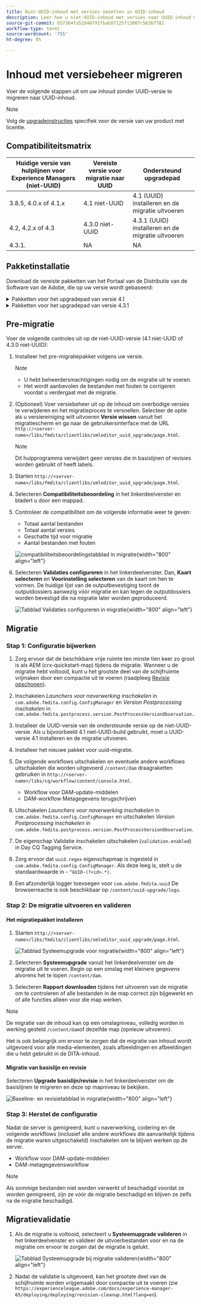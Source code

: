 ```yaml
---
title: Niet-UUID-inhoud met versies omzetten in UUID-inhoud
description: Leer hoe u niet-UUID-inhoud met versies naar UUID-inhoud migreert.
source-git-commit: b57364fa52d48791fbab07125f13007c563b7781
workflow-type: tm+mt
source-wordcount: '755'
ht-degree: 0%

---
```


# Inhoud met versiebeheer migreren

Voer de volgende stappen uit om uw inhoud zonder UUID-versie te migreren naar UUID-inhoud.

>[!NOTE]
>
>Volg de [upgradeinstructies](./upgrade-xml-documentation.md) specifiek voor de versie van uw product met licentie.

## Compatibiliteitsmatrix

| Huidige versie van hulplijnen voor Experience Managers (niet-UUID) | Vereiste versie voor migratie naar UUID | Ondersteund upgradepad |
|---|---|---|
| 3.8.5, 4.0.x of 4.1.x | 4.1 niet-UUID | 4.1 (UUID) installeren en de migratie uitvoeren |
| 4.2, 4.2.x of 4.3 | 4.3.0 niet-UUID | 4.3.1 (UUID) installeren en de migratie uitvoeren |
| 4.3.1. | NA | NA |

## Pakketinstallatie

Download de vereiste pakketten van het Portaal van de Distributie van de Software van de Adobe, die op uw versie wordt gebaseerd:
<details>
<summary>  Pakketten voor het upgradepad van versie 4.1</summary>

1. **Pre-migratie**: [com.adobe.guides.pre-uuid-migration-1.0.9.zip](https://experience.adobe.com/#/downloads/content/software-distribution/en/aem.html?package=%2Fcontent%2Fsoftware-distribution%2Fen%2Fdetails.html%2Fcontent%2Fdam%2Faem%2Fpublic%2Faemdox%2Fother-packages%2Fuuid-migration%2F1-0%2Fcom.adobe.guides.pre-uuid-migration-1.0.9.zip)
1. **Migratie**: [com.adobe.guides.uuid-upgrade-1.0.19.zip](https://experience.adobe.com/#/downloads/content/software-distribution/en/aem.html?package=%2Fcontent%2Fsoftware-distribution%2Fen%2Fdetails.html%2Fcontent%2Fdam%2Faem%2Fpublic%2Faemdox%2Fother-packages%2Fuuid-migration%2F1-0%2Fcom.adobe.guides.uuid-upgrade-1.0.19.zip)
</details>


<details>
<summary> Pakketten voor het upgradepad van versie 4.3.1</summary>

1. **Pre-migratie**: [com.adobe.guides.pre-uuid-migration-1.1.3.zip](https://experience.adobe.com/#/downloads/content/software-distribution/en/aem.html?package=%2Fcontent%2Fsoftware-distribution%2Fen%2Fdetails.html%2Fcontent%2Fdam%2Faem%2Fpublic%2Faemdox%2Fother-packages%2Fuuid-migration%2Fcom.adobe.guides.pre-uuid-migration-1.1.3.zip)
1. **Migratie**: [com.adobe.guides.uuid-upgrade-1.1.15.zip](https://experience.adobe.com/#/downloads/content/software-distribution/en/aem.html?package=%2Fcontent%2Fsoftware-distribution%2Fen%2Fdetails.html%2Fcontent%2Fdam%2Faem%2Fpublic%2Faemdox%2Fother-packages%2Fuuid-migration%2Fcom.adobe.guides.uuid-upgrade-1.1.15.zip)

</details>

## Pre-migratie

Voer de volgende controles uit op de niet-UUID-versie (4.1 niet-UUID of 4.3.0 niet-UUID):

1. Installeer het pre-migratiepakket volgens uw versie.

   >[!NOTE]
   >
   >* U hebt beheerdersmachtigingen nodig om de migratie uit te voeren.
   >* Het wordt aanbevolen de bestanden met fouten te corrigeren voordat u verdergaat met de migratie.

1. (Optioneel) Voer versiebeheer uit op de inhoud om overbodige versies te verwijderen en het migratieproces te versnellen. Selecteer de optie als u versiereiniging wilt uitvoeren
   **Versie wissen** vanuit het migratiescherm en ga naar de gebruikersinterface met de URL `http://<server- name>/libs/fmdita/clientlibs/xmleditor_uuid_upgrade/page.html`.
   >[!NOTE]
   >
   >Dit hulpprogramma verwijdert geen versies die in basislijnen of revisies worden gebruikt of heeft labels.
1. Starten `http://<server- name>/libs/fmdita/clientlibs/xmleditor_uuid_upgrade/page.html`.
1. Selecteren **Compatibiliteitsbeoordeling**  in het linkerdeelvenster en bladert u door een mappad.
1. Controleer de compatibiliteit om de volgende informatie weer te geven:
   * Totaal aantal bestanden
   * Totaal aantal versies
   * Geschatte tijd voor migratie
   * Aantal bestanden met fouten

   ![compatibiliteitsbeoordelingstabblad in migratie](assets/migration-compatibility-assessment.png){width="800" align="left"}


1. Selecteren **Validaties configureren** in het linkerdeelvenster. Dan, **Kaart selecteren** en **Voorinstelling selecteren** van de kaart om hen te vormen. De huidige lijst van de outputbevestiging toont de outputdossiers aanwezig vóór migratie en kan tegen de outputdossiers worden bevestigd die na migratie later worden geproduceerd.

   ![Tabblad Validaties configureren in migratie](assets/migration-configure-validation.png){width="800" align="left"}




## Migratie

### Stap 1: Configuratie bijwerken

1. Zorg ervoor dat de beschikbare vrije ruimte ten minste tien keer zo groot is als AEM (crx-quickstart-map) tijdens de migratie. Wanneer u de migratie hebt voltooid, kunt u het grootste deel van de schijfruimte vrijmaken door een compactie uit te voeren (raadpleeg [Revisie opschonen](https://experienceleague.adobe.com/docs/experience-manager-65/deploying/deploying/revision-cleanup.html?lang=en)).

1. Inschakelen *Launchers voor naverwerking inschakelen* in `com.adobe.fmdita.config.ConfigManager` en *Version Postprocessing inschakelen* in `com.adobe.fmdita.postprocess.version.PostProcessVersionObservation.`

1. Installeer de UUID-versie van de ondersteunde versie op de niet-UUID-versie. Als u bijvoorbeeld 4.1 niet-UUID-build gebruikt, moet u UUID-versie 4.1 installeren en de migratie uitvoeren.

1. Installeer het nieuwe pakket voor uuid-migratie.

1. De volgende workflows uitschakelen en eventuele andere workflows uitschakelen die worden uitgevoerd `/content/dam` draagraketten gebruiken in `http://<server-name>/libs/cq/workflow/content/console.html`.

   * Workflow voor DAM-update-middelen
   * DAM-workflow Metagegevens terugschrijven

1. Uitschakelen *Launchers voor naverwerking inschakelen* in `com.adobe.fmdita.config.ConfigManager` en uitschakelen *Version Postprocessing inschakelen* in `com.adobe.fmdita.postprocess.version.PostProcessVersionObservation`.

1. De eigenschap Validatie inschakelen uitschakelen (`validation.enabled`) in Day CQ Tagging Service.

1. Zorg ervoor dat `uuid.regex` eigenschapmap is ingesteld in `com.adobe.fmdita.config.ConfigManager`. Als deze leeg is, stelt u de standaardwaarde in - `^GUID-(?<id>.*)`.
1. Een afzonderlijk logger toevoegen voor `com.adobe.fmdita.uuid` De browserreactie is ook beschikbaar op `/content/uuid-upgrade/logs`.

### Stap 2: De migratie uitvoeren en valideren

#### Het migratiepakket installeren

1. Starten `http://<server-name>/libs/fmdita/clientlibs/xmleditor_uuid_upgrade/page.html`.

   ![Tabblad Systeemupgrade voor migratie](assets/migration-system-upgrade.png){width="800" align="left"}

1. Selecteren **Systeemupgrade** vanuit het linkerdeelvenster om de migratie uit te voeren. Begin op een omslag met kleinere gegevens alvorens het te lopen `/content/dam`.

1. Selecteren **Rapport downloaden** tijdens het uitvoeren van de migratie om te controleren of alle bestanden in de map correct zijn bijgewerkt en of alle functies alleen voor die map werken.


>[!NOTE]
>
> De migratie van de inhoud kan op een omslagniveau, volledig worden in werking gesteld `/content/dam`of dezelfde map (opnieuw uitvoeren).

Het is ook belangrijk om ervoor te zorgen dat de migratie van inhoud wordt uitgevoerd voor alle media-elementen, zoals afbeeldingen en afbeeldingen die u hebt gebruikt in de DITA-inhoud.

#### Migratie van basislijn en revisie

Selecteren **Upgrade basislijn/revisie** in het linkerdeelvenster om de basislijnen te migreren en deze op mapniveau te bekijken.

![Baseline- en revisietabblad in migratie](assets/migration-baseline-review-upgrade.png){width="800" align="left"}


### Stap 3: Herstel de configuratie

Nadat de server is gemigreerd, kunt u naverwerking, codering en de volgende workflows (inclusief alle andere workflows die aanvankelijk tijdens de migratie waren uitgeschakeld) inschakelen om te blijven werken op de server.

* Workflow voor DAM-update-middelen
* DAM-metagegevensworkflow

>[!NOTE]
>
>Als sommige bestanden niet worden verwerkt of beschadigd voordat ze worden gemigreerd, zijn ze vóór de migratie beschadigd en blijven ze zelfs na de migratie beschadigd.

## Migratievalidatie

1. Als de migratie is voltooid, selecteert u **Systeemupgrade valideren** in het linkerdeelvenster en valideer de uitvoerbestanden voor en na de migratie om ervoor te zorgen dat de migratie is gelukt.

   ![Tabblad Systeemupgrade bij migratie valideren](assets/migration-validate-system-upgrade.png){width="800" align="left"}


1. Nadat de validatie is uitgevoerd, kan het grootste deel van de schijfruimte worden vrijgemaakt door compactie uit te voeren (zie `https://experienceleague.adobe.com/docs/experience-manager-65/deploying/deploying/revision-cleanup.html?lang=en`).


